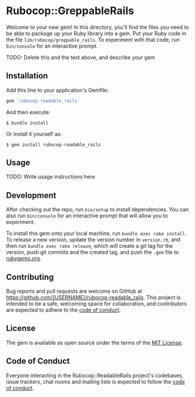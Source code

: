 # Rubocop::GreppableRails

Welcome to your new gem! In this directory, you'll find the files you need to be able to package up your Ruby library into a gem. Put your Ruby code in the file `lib/rubocop/greppable_rails`. To experiment with that code, run `bin/console` for an interactive prompt.

TODO: Delete this and the text above, and describe your gem

## Installation

Add this line to your application's Gemfile:

```ruby
gem 'rubocop-readable_rails'
```

And then execute:

    $ bundle install

Or install it yourself as:

    $ gem install rubocop-readable_rails

## Usage

TODO: Write usage instructions here

## Development

After checking out the repo, run `bin/setup` to install dependencies. You can also run `bin/console` for an interactive prompt that will allow you to experiment.

To install this gem onto your local machine, run `bundle exec rake install`. To release a new version, update the version number in `version.rb`, and then run `bundle exec rake release`, which will create a git tag for the version, push git commits and the created tag, and push the `.gem` file to [rubygems.org](https://rubygems.org).

## Contributing

Bug reports and pull requests are welcome on GitHub at https://github.com/[USERNAME]/rubocop-readable_rails. This project is intended to be a safe, welcoming space for collaboration, and contributors are expected to adhere to the [code of conduct](https://github.com/[USERNAME]/rubocop-readable_rails/blob/main/CODE_OF_CONDUCT.md).

## License

The gem is available as open source under the terms of the [MIT License](https://opensource.org/licenses/MIT).

## Code of Conduct

Everyone interacting in the Rubocop::ReadableRails project's codebases, issue trackers, chat rooms and mailing lists is expected to follow the [code of conduct](https://github.com/[USERNAME]/rubocop-readable_rails/blob/main/CODE_OF_CONDUCT.md).
